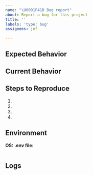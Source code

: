 ```yaml
---
name: "\U0001F41B Bug report"
about: Report a bug for this project
title: ''
labels: 'type: bug'
assignees: jef

---
```


<!--- If you have a question or idea, feel free to create a topic in https://github.com/jef/streetmerchant/discussions --->
<!--- Feel free to join our Discord server (https://discord.gg/gbVY4vB9JF) for addition support --->

## Expected Behavior

<!--- Tell us what should happen -->

## Current Behavior

<!--- Tell us what happens instead of the expected behavior -->

## Steps to Reproduce

<!--- Provide a link to a live example, or an unambiguous set of steps to -->
<!--- reproduce this bug. Include code to reproduce, if relevant -->
1.
2.
3.
4.

## Environment

**OS:**
**.env file:**

```dotenv

```

## Logs

<!--- Provide a brief log -->
